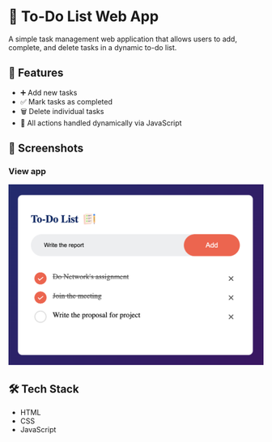 # 📝 To-Do List Web App

A simple task management web application that allows users to add, complete, and delete tasks in a dynamic to-do list.

## 🚀 Features

- ➕ Add new tasks  
- ✅ Mark tasks as completed  
- 🗑️ Delete individual tasks  
- 📄 All actions handled dynamically via JavaScript

## 📸 Screenshots

### View app
![To-do list](./Screenshots/app_view.png)

## 🛠️ Tech Stack

- HTML
- CSS
- JavaScript
